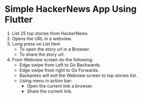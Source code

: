 # Simple HackerNews App Using Flutter

1. List 25 top stories from HackerNews.
2. Opens the URL in a webview.
3. Long press on List Item
    + To open the story url in a Browser.
    + To share the story url.
4. From Webview screen do the following:
    + Edge swipe from Left to Go Backwards.
    + Edge swipe from right to Go Forwards.
    + Backpress will exit the Webview screen to top stories list.
    + Using menu in action bar: 
        + Open the current link a browser.
        + Share the current link.